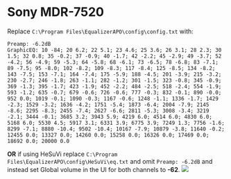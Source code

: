 # Sony MDR-7520
Replace `C:\Program Files\EqualizerAPO\config\config.txt` with:
```
Preamp: -6.2dB
GraphicEQ: 10 -84; 20 6.2; 22 5.1; 23 4.6; 25 3.6; 26 3.1; 28 2.3; 30 1.5; 32 0.8; 35 -0.2; 37 -0.9; 40 -1.7; 42 -2.2; 45 -2.9; 49 -3.7; 52 -4.2; 56 -4.9; 59 -5.3; 64 -5.8; 68 -6.1; 73 -6.5; 78 -6.8; 83 -7.1; 89 -7.5; 95 -8.0; 102 -8.2; 109 -8.3; 117 -8.4; 125 -8.5; 134 -8.2; 143 -7.5; 153 -7.1; 164 -7.4; 175 -5.9; 188 -4.5; 201 -3.9; 215 -3.2; 230 -2.7; 246 -1.8; 263 -1.1; 282 -1.2; 301 -1.5; 323 -0.8; 345 -0.9; 369 -1.3; 395 -1.7; 423 -1.9; 452 -2.2; 484 -2.5; 518 -2.4; 554 -1.9; 593 -1.2; 635 -0.7; 679 -0.6; 726 -0.6; 777 -0.3; 832 -0.1; 890 -0.0; 952 0.0; 1019 -0.1; 1090 -0.3; 1167 -0.6; 1248 -1.1; 1336 -1.7; 1429 -2.3; 1529 -3.2; 1636 -4.2; 1751 -5.4; 1873 -6.4; 2004 -7.9; 2145 -8.6; 2295 -8.3; 2455 -7.4; 2627 -6.6; 2811 -5.3; 3008 -3.4; 3219 -2.1; 3444 -0.1; 3685 3.2; 3943 5.9; 4219 6.0; 4514 6.0; 4830 6.0; 5168 6.0; 5530 4.5; 5917 3.1; 6331 3.9; 6775 3.9; 7249 1.3; 7756 -1.6; 8299 -7.1; 8880 -10.4; 9502 -10.4; 10167 -7.9; 10879 -3.8; 11640 -0.2; 12455 0.0; 13327 0.0; 14260 0.0; 15258 0.0; 16326 0.0; 17469 0.0; 18692 0.0; 20000 0.0
```
**OR** if using HeSuVi replace `C:\Program Files\EqualizerAPO\config\HeSuVi\eq.txt` and omit `Preamp: -6.2dB` and instead set Global volume in the UI for both channels to **-62**.
![](https://raw.githubusercontent.com/jaakkopasanen/AutoEq/master/results/Innerfidelity%202017/innerfidelity/onear/Sony%20MDR-7520/Sony%20MDR-7520.png)